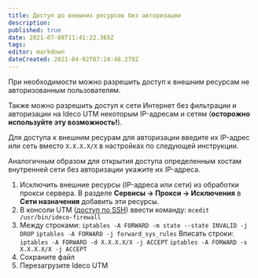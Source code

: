 ```yaml
---
title: Доступ до внешних ресурсов без авторизации
description: 
published: true
date: 2021-07-08T11:41:22.365Z
tags: 
editor: markdown
dateCreated: 2021-04-02T07:24:48.279Z
---
```


При необходимости можно разрешить доступ к внешним ресурсам не авторизованным пользователям.

Также можно разрешить доступ к сети Интернет без фильтрации и авторизации на Ideco UTM некоторым IP-адресам и сетям (**осторожно используйте эту возможность!**).

Для доступа к внешним ресурам для авторизации введите их IP-адрес или сеть вместо `X.X.X.X/X` в настройках по следующей инструкции.

Аналогичным образом для открытия доступа определенным хостам внутренней сети без авторизации укажите их IP-адреса.

1. Исключить внешние ресурсы (IP-адреса или сети) из обработки прокси сервера. В разделе **Сервисы -> Прокси -> Исключения** в **Сети назначения** добавить эти ресурсы.
1. В консоли UTM ([доступ по SSH](/Настройка/Правила-доступа/Администраторы)) ввести команду:
`mcedit /usr/bin/ideco-firewall`
1. Между строками:
`iptables -A FORWARD -m state --state INVALID -j DROP`
`iptables -A FORWARD -j forward_sys_rules`
Вписать строки:
`iptables -A FORWARD -d X.X.X.X/X -j ACCEPT`
`iptables -A FORWARD -s X.X.X.X/X -j ACCEPT`
1. Сохраните файл
1. Перезагрузите Ideco UTM